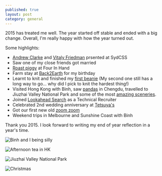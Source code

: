 ```yaml
---
published: true
layout: post
category: general
---
```



2015 has treated me well. The year started off stable and ended with a big change.  Overall, I'm really happy with how the year turned out.

Some highlights:

- [Andrew Clarke](http://www.meetup.com/SydCSS/photos/25972857/435624407/) and [Vitaly Friedman](http://www.meetup.com/SydCSS/photos/26520948/443829246/) prsented at SydCSS
- Saw one of my close friends got married
- [Roast piggy](https://www.instagram.com/p/0hlonCC2nN) at Four In Hand
- Farm stay at [Back2Earth](https://www.instagram.com/p/5QibA4C2q-/) for my birthday
- Learnt to knit and finished my [first beanie](https://www.instagram.com/p/8S1zeGC2qU/) (My second one still has a long way to go... why did I pick to knit the hardest thing!)
- Visited Hong Kong with Binh, saw [pandas](https://www.instagram.com/p/9Bf1WOC2md/) in Chengdu, travelled to Jiuzhai Valley National Park and some of the most [amazing sceneries](https://www.instagram.com/p/9QGosEi2ju/).
- Joined [Lookahead Search](http://www.lookahead.com.au/) as a Technical Recruiter
- Celebrated 2nd wedding anniversary at [Tetsuya's](https://www.instagram.com/p/-v4JhrC2pI/)
- Got our first new old [zoom zoom](https://www.instagram.com/p/_qhm-QC2qD/)
- Weekend trips in Melbourne and Sunshine Coast with Binh

Thank you 2015. I look forward to writing my end of year reflection in a year's time.

![Binh and I being silly]({{site.baseurl}}/https://igcdn-photos-h-a.akamaihd.net/hphotos-ak-xpa1/t51.2885-15/e35/12356606_1748627202025023_34730105_n.jpg)

![Afternoon tea in HK]({{site.baseurl}}/https://igcdn-photos-d-a.akamaihd.net/hphotos-ak-xpa1/t51.2885-15/e35/12081102_1059311964113995_2134348947_n.jpg)

![Jiuzhai Valley National Park]({{site.baseurl}}/https://igcdn-photos-a-a.akamaihd.net/hphotos-ak-xtp1/t51.2885-15/e35/12107621_696580793776232_445285356_n.jpg)

![Christmas]({{site.baseurl}}/https://igcdn-photos-g-a.akamaihd.net/hphotos-ak-xtp1/t51.2885-15/e35/12393974_564650807044790_1580512035_n.jpg)
